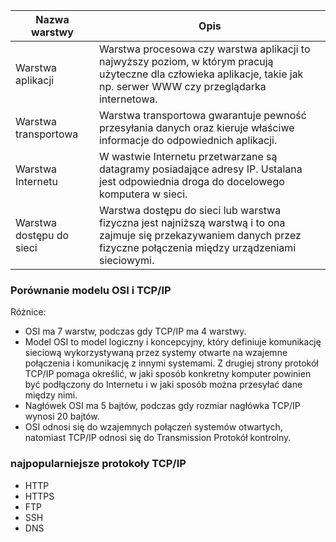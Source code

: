 |Nazwa warstwy  |   Opis       |
|---------------|--------------|
|Warstwa aplikacji|    Warstwa procesowa czy warstwa aplikacji to najwyższy poziom, w którym pracują użyteczne dla człowieka aplikacje, takie jak np. serwer WWW czy przeglądarka internetowa.        |
|Warstwa transportowa|Warstwa transportowa gwarantuje pewność przesyłania danych oraz kieruje właściwe informacje do odpowiednich aplikacji.|
|Warstwa Internetu|W wastwie Internetu przetwarzane są datagramy posiadające adresy IP. Ustalana jest odpowiednia droga do docelowego komputera w sieci.|
|Warstwa dostępu do sieci|Warstwa dostępu do sieci lub warstwa fizyczna jest najniższą warstwą i to ona zajmuje się przekazywaniem danych przez fizyczne połączenia między urządzeniami sieciowymi.|

### Porównanie modelu OSI i TCP/IP
Różnice:
- OSI ma 7 warstw, podczas gdy TCP/IP ma 4 warstwy.
- Model OSI to model logiczny i koncepcyjny, który definiuje komunikację sieciową wykorzystywaną przez systemy otwarte na wzajemne połączenia i komunikację z innymi systemami. Z drugiej strony protokół TCP/IP pomaga określić, w jaki sposób konkretny komputer powinien być podłączony do Internetu i w jaki sposób można przesyłać dane między nimi.
- Nagłówek OSI ma 5 bajtów, podczas gdy rozmiar nagłówka TCP/IP wynosi 20 bajtów.
- OSI odnosi się do wzajemnych połączeń systemów otwartych, natomiast TCP/IP odnosi się do Transmission Protokół kontrolny.

### najpopularniejsze protokoły TCP/IP
- HTTP
- HTTPS
- FTP
- SSH
- DNS